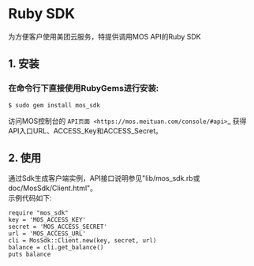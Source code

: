 # Ruby SDK

为方便客户使用美团云服务，特提供调用MOS API的Ruby SDK  

## 1. 安装

### 在命令行下直接使用RubyGems进行安装:

    $ sudo gem install mos_sdk
    

访问MOS控制台的 `API页面 <https://mos.meituan.com/console/#api>`_ 获得API入口URL、ACCESS_Key和ACCESS_Secret。
    
## 2. 使用
通过Sdk生成客户端实例，API接口说明参见"lib/mos_sdk.rb或doc/MosSdk/Client.html"。  
示例代码如下:  

```
require "mos_sdk"  
key = 'MOS_ACCESS_KEY'  
secret = 'MOS_ACCESS_SECRET'  
url = 'MOS_ACCESS_URL'  
cli = MosSdk::Client.new(key, secret, url)
balance = cli.get_balance()
puts balance
```

